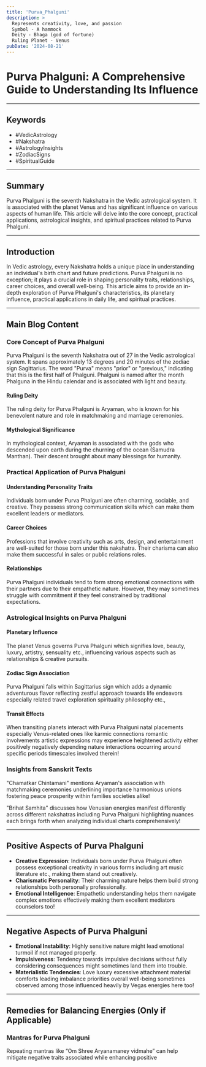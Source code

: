 ```yaml
---
title: 'Purva_Phalguni'
description: >
  Represents creativity, love, and passion
  Symbol - A hammock
  Deity - Bhaga (god of fortune)
  Ruling Planet - Venus
pubDate: '2024-08-21'
---
```


# Purva Phalguni: A Comprehensive Guide to Understanding Its Influence

---

## Keywords
- #VedicAstrology
- #Nakshatra
- #AstrologyInsights
- #ZodiacSigns
- #SpiritualGuide

---

## Summary
Purva Phalguni is the seventh Nakshatra in the Vedic astrological system. It is associated with the planet Venus and has significant influence on various aspects of human life. This article will delve into the core concept, practical applications, astrological insights, and spiritual practices related to Purva Phalguni.

---

## Introduction
In Vedic astrology, every Nakshatra holds a unique place in understanding an individual's birth chart and future predictions. Purva Phalguni is no exception; it plays a crucial role in shaping personality traits, relationships, career choices, and overall well-being. This article aims to provide an in-depth exploration of Purva Phalguni's characteristics, its planetary influence, practical applications in daily life, and spiritual practices.

---

## Main Blog Content

### Core Concept of Purva Phalguni
Purva Phalguni is the seventh Nakshatra out of 27 in the Vedic astrological system. It spans approximately 13 degrees and 20 minutes of the zodiac sign Sagittarius. The word "Purva" means "prior" or "previous," indicating that this is the first half of Phalguni. Phalguni is named after the month Phalguna in the Hindu calendar and is associated with light and beauty.

#### Ruling Deity
The ruling deity for Purva Phalguni is Aryaman, who is known for his benevolent nature and role in matchmaking and marriage ceremonies.

#### Mythological Significance
In mythological context, Aryaman is associated with the gods who descended upon earth during the churning of the ocean (Samudra Manthan). Their descent brought about many blessings for humanity.

### Practical Application of Purva Phalguni

#### Understanding Personality Traits
Individuals born under Purva Phalguni are often charming, sociable, and creative. They possess strong communication skills which can make them excellent leaders or mediators.

#### Career Choices
Professions that involve creativity such as arts, design, and entertainment are well-suited for those born under this nakshatra. Their charisma can also make them successful in sales or public relations roles.

#### Relationships
Purva Phalguni individuals tend to form strong emotional connections with their partners due to their empathetic nature. However, they may sometimes struggle with commitment if they feel constrained by traditional expectations.

### Astrological Insights on Purva Phalguni

#### Planetary Influence
The planet Venus governs Purva Phalguni which signifies love, beauty, luxury, artistry, sensuality etc., influencing various aspects such as relationships & creative pursuits.

#### Zodiac Sign Association
Purva Phalguni falls within Sagittarius sign which adds a dynamic adventurous flavor reflecting zestful approach towards life endeavors especially related travel exploration spirituality philosophy etc.,

#### Transit Effects
When transiting planets interact with Purva Phalguni natal placements especially Venus-related ones like karmic connections romantic involvements artistic expressions may experience heightened activity either positively negatively depending nature interactions occurring around specific periods timescales involved therein!

### Insights from Sanskrit Texts

"Chamatkar Chintamani" mentions Aryaman's association with matchmaking ceremonies underlining importance harmonious unions fostering peace prosperity within families societies alike!

"Brihat Samhita" discusses how Venusian energies manifest differently across different nakshatras including Purva Phalguni highlighting nuances each brings forth when analyzing individual charts comprehensively!

---

## Positive Aspects of Purva Phalguni
- **Creative Expression**: Individuals born under Purva Phalguni often possess exceptional creativity in various forms including art music literature etc., making them stand out creatively.
- **Charismatic Personality**: Their charming nature helps them build strong relationships both personally professionally.
- **Emotional Intelligence**: Empathetic understanding helps them navigate complex emotions effectively making them excellent mediators counselors too!

---

## Negative Aspects of Purva Phalguni
- **Emotional Instability**: Highly sensitive nature might lead emotional turmoil if not managed properly.
 - **Impulsiveness**: Tendency towards impulsive decisions without fully considering consequences might sometimes land them into trouble.
 - **Materialistic Tendencies**: Love luxury excessive attachment material comforts leading imbalance priorities overall well-being sometimes observed among those influenced heavily by Vegas energies here too!

---

## Remedies for Balancing Energies (Only if Applicable)
### Mantras for Purva Phalguni
Repeating mantras like “Om Shree Aryanamaney vidmahe” can help mitigate negative traits associated while enhancing positive